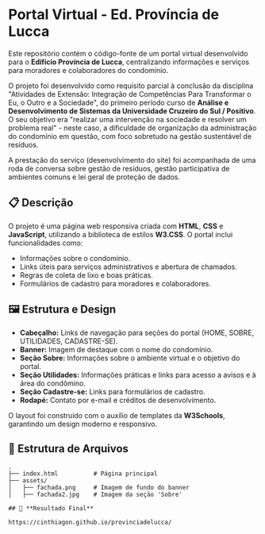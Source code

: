 # Portal Virtual - Ed. Província de Lucca

Este repositório contém o código-fonte de um portal virtual desenvolvido para o **Edifício Província de Lucca**, centralizando informações e serviços para moradores e colaboradores do condomínio.<br>

O projeto foi desenvolvido como requisito parcial à conclusão da disciplina "Atividades de Extensão: Integração de Competências Para Transformar o Eu, o Outro e a Sociedade", do primeiro período curso de **Análise e Desenvolvimento de Sistemas da Universidade Cruzeiro do Sul / Positivo**. O seu objetivo era "realizar uma intervenção na sociedade e resolver um problema real" - neste caso, a dificuldade de organização da administração do condomínio em questão, com foco sobretudo na gestão sustentável de resíduos.<br>

A prestação do serviço (desenvolvimento do site) foi acompanhada de uma roda de conversa sobre gestão de resíduos, gestão participativa de ambientes comuns e lei geral de proteção de dados. 

## 📋 Descrição

O projeto é uma página web responsiva criada com **HTML**, **CSS** e **JavaScript**, utilizando a biblioteca de estilos **W3.CSS**. O portal inclui funcionalidades como:
- Informações sobre o condomínio.
- Links úteis para serviços administrativos e abertura de chamados.
- Regras de coleta de lixo e boas práticas.
- Formulários de cadastro para moradores e colaboradores.

## 🖼️ Estrutura e Design

- **Cabeçalho:** Links de navegação para seções do portal (HOME, SOBRE, UTILIDADES, CADASTRE-SE).
- **Banner:** Imagem de destaque com o nome do condomínio.
- **Seção Sobre:** Informações sobre o ambiente virtual e o objetivo do portal.
- **Seção Utilidades:** Informações práticas e links para acesso a avisos e à área do condômino.
- **Seção Cadastre-se:** Links para formulários de cadastro.
- **Rodapé:** Contato por e-mail e créditos de desenvolvimento.

O layout foi construído com o auxílio de templates da **W3Schools**, garantindo um design moderno e responsivo.

## 📂 Estrutura de Arquivos

```plaintext
.
├── index.html          # Página principal
├── assets/
│   ├── fachada.png     # Imagem de fundo do banner
│   ├── fachada2.jpg    # Imagem da seção 'Sobre'

## 🔗 **Resultado Final**

https://cinthiagon.github.io/provinciadelucca/ 